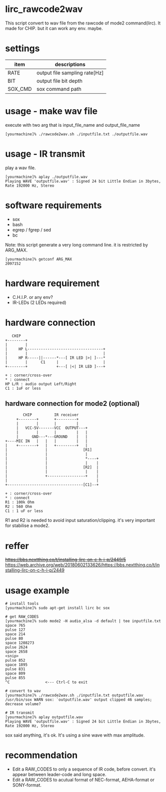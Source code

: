 # lirc_rawcode2wav
This script convert to wav file from the rawcode of mode2 command(lirc).
It made for CHIP. but it can work any env. maybe.

# settings
|item|descriptions|
|---|---|
|RATE|output file sampling rate[Hz]|
|BIT|output file bit depth|
|SOX_CMD|sox command path|


# usage - make wav file
execute with two arg that is input_file_name and output_file_name

    [yourmachine]% ./rawcode2wav.sh ./inputfile.txt ./outputfile.wav

# usage - IR transmit
play a wav file.

    [yourmachine]% aplay ./outputfile.wav
    Playing WAVE 'outputfile.wav' : Signed 24 bit Little Endian in 3bytes, Rate 192000 Hz, Stereo

# software requirements
* sox
* bash
* egrep / fgrep / sed
* bc

Note: this script generate a very long command line. it is restricted by ARG_MAX.

    [yourmachine]% getconf ARG_MAX
    2097152

# hardware requirement
* C.H.I.P. or any env?
* IR-LEDs (2 LEDs required)

# hardware connection
       CHIP
    +--------+
    |        |
    |     HP L----------------------------------+
    |        |                                  |
    |     HP R-----||------*---[ IR LED |>| ]---*
    |        |      C1     |                    |
    +--------+             +---[ |<| IR LED ]---+
     
    + : corner/cross-over
    * : connect
    HP L/R : audio output Left/Right
    C1 : 1uF or less

## hardware connection for mode2 (optional)
            CHIP          IR receiver
         +--------+       +---------+
         |        |       |         |
         |   VCC-5V-------VCC  OUTPUT---+
         |        |       |         |   |
         |      GND---*---GROUND    |   |
    +----MIC IN   |   |   |         |   |
    |    +--------+   |   +---------+   |
    |                 |                [R1]
    |                 |                 |
    |                 |                 *----+
    |                 |                 |    |
    |                 |                [R2]  |
    |                 |                 |    |
    |                 +-----------------+    |
    |                                        |
    +----------------------------------[C1]--+
     
    + : corner/cross-over
    * : connect
    R1 : 100k Ohm
    R2 : 560 Ohm
    C1 : 1 uF or less

R1 and R2 is needed to avoid input saturation/clipping.
it's very important for stabilise a mode2.

# reffer
~~https://bbs.nextthing.co/t/installing-lirc-on-c-h-i-p/2449/5~~
https://web.archive.org/web/20180602133626/https://bbs.nextthing.co/t/installing-lirc-on-c-h-i-p/2449

# usage example
    # install tools
    [yourmachine]% sudo apt-get install lirc bc sox
    
    # get RAW_CODES
    [yourmachine]% sudo mode2 -H audio_alsa -d default | tee inputfile.txt
    space 765
    pulse 127
    space 214
    pulse 80
    space 1208273
    pulse 2624
    space 2658
    <snip>
    pulse 852
    space 1895
    pulse 831
    space 809
    pulse 855
    ^C                <--- Ctrl-C to exit
    
    # convert to wav
    [yourmachine]% ./rawcode2wav.sh ./inputfile.txt outputfile.wav
    /usr/bin/sox WARN sox: `outputfile.wav' output clipped 46 samples; decrease volume?
    
    # IR transmit
    [yourmachine]% aplay outputfile.wav
    Playing WAVE 'outputfile.wav' : Signed 24 bit Little Endian in 3bytes, Rate 192000 Hz, Stereo

sox said anything, it's ok. It's using a sine wave with max amplitude.

# recommendation
* Edit a RAW_CODES to only a sequence of IR code, before convert.
it's appear between leader-code and long space.
* Edit a RAW_CODES to acutual format of NEC-format, AEHA-format or SONY-format.

